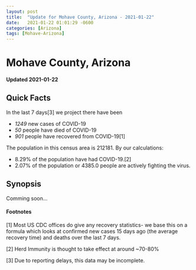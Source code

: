 ```yaml
---
layout: post
title:  "Update for Mohave County, Arizona - 2021-01-22"
date:   2021-01-22 01:01:29 -0600
categories: [Arizona]
tags: [Mohave-Arizona]
---
```


# Mohave County, Arizona
#### Updated 2021-01-22

## Quick Facts

In the last 7 days[3] we project there have been
- *1249* new cases of COVID-19
- *50* people have died of COVID-19
- *901* people have recovered from COVID-19[1]

The population in this census area is 212181. By our calculations:
- 8.29% of the population have had COVID-19.[2]
- 2.07% of the population or 4385.0 people are actively fighting the virus.

## Synopsis

Comming soon...


#### Footnotes

[1] Most US CDC offices do give any recovery statistics- we base this on a formula which looks at confirmed new cases
15 days ago (the average recovery time) and deaths over the last 7 days.

[2] Herd Immunity is thought to take effect at around ~70-80%

[3] Due to reporting delays, this data may be incomplete.
 
    